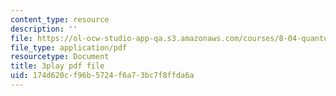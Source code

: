 ```yaml
---
content_type: resource
description: ''
file: https://ol-ocw-studio-app-qa.s3.amazonaws.com/courses/8-04-quantum-physics-i-spring-2013/174d620cf96b5724f6a73bc7f8ffda6a_awpnsGl08bc.pdf
file_type: application/pdf
resourcetype: Document
title: 3play pdf file
uid: 174d620c-f96b-5724-f6a7-3bc7f8ffda6a
---
```


